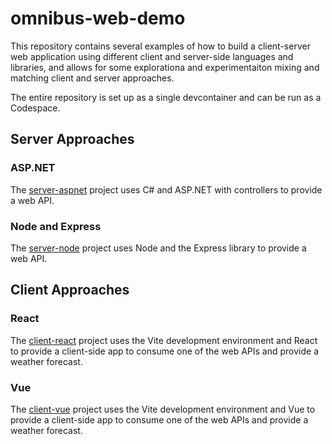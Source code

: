 # omnibus-web-demo

This repository contains several examples of how to build a client-server web application using different client and server-side languages and libraries, and allows for some explorationa and experimentaiton mixing and matching client and server approaches.

The entire repository is set up as a single devcontainer and can be run as a Codespace.

## Server Approaches

### ASP.NET
The [server-aspnet](/server-aspnet/) project uses C# and ASP.NET with controllers to provide a web API.

### Node and Express
The [server-node](/server-node/) project uses Node and the Express library to provide a web API.

## Client Approaches

### React 
The [client-react](/client-react/) project uses the Vite development environment and React to provide a client-side app to consume one of the web APIs and provide a weather forecast.


### Vue
The [client-vue](/client-vue/) project uses the Vite development environment and Vue to provide a client-side app to consume one of the web APIs and provide a weather forecast.
